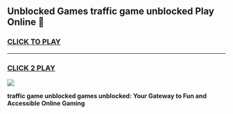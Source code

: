 
## Unblocked Games traffic game unblocked Play Online 👋
<h3>
<a href="https://news.freeplayer.one?title=traffic_game_unblocked&ref=17F">CLICK TO PLAY</a></h3>
<hr>

<h3>
<a href="https://news.freeplayer.one?title=traffic_game_unblocked&ref=17F">CLICK 2 PLAY</a>
  
</h3>

<a href="https://news.freeplayer.one?title=traffic_game_unblocked&ref=17F/"><img src="https://clearcache.store/games.png"></a>


**traffic game unblocked games unblocked: Your Gateway to Fun and Accessible Online Gaming**
